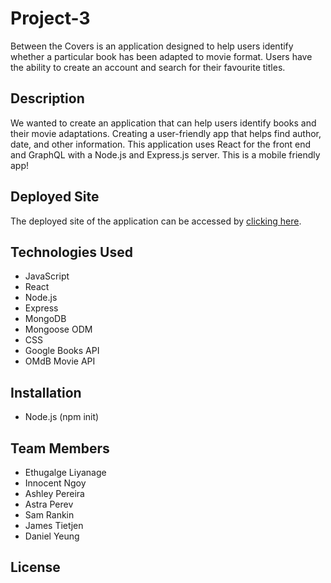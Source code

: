 # Project-3

Between the Covers is an application designed to help users identify whether a particular book has been adapted to movie format. Users have the ability to create an account and search for their favourite titles.

## Description
We wanted to create an application that can help users identify books and their movie adaptations. Creating a user-friendly app that helps find author, date, and other information. This application uses React for the front end and GraphQL with a Node.js and Express.js server. This is a mobile friendly app!

## Deployed Site
The deployed site of the application can be accessed by <a href="https://mysterious-woodland-66616.herokuapp.com/">clicking here</a>.

## Technologies Used
* JavaScript 
* React
* Node.js
* Express
* MongoDB
* Mongoose ODM
* CSS 
* Google Books API
* OMdB Movie API

## Installation
* Node.js (npm init)


## Team Members
* Ethugalge Liyanage
* Innocent Ngoy
* Ashley Pereira
* Astra Perev
* Sam Rankin
* James Tietjen
* Daniel Yeung

## License
  
